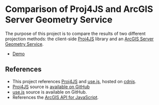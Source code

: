 ﻿Comparison of Proj4JS and ArcGIS Server Geometry Service
========================================================

The purpose of this project is to compare the results of two different projection methods: the client-side [Proj4JS] library and an [ArcGIS Server Geometry Service].

* [Demo](http://wsdot-gis.github.io/ArcGIS-JS-Client-Projection/)

## References ##
* This project references [Proj4JS] and [use.js], hosted on [cdnjs].
* [Proj4JS] source is [available on GitHub](https://github.com/bewest/proj4js)
* [use.js] source is available on GitHub.
* References the [ArcGIS API for JavaScript].

[ArcGIS API for JavaScript]:http://links.esri.com/javascript
[ArcGIS Server Geometry Service]:http://resources.arcgis.com/en/help/rest/apiref/
[cdnjs]:http://cdnjs.com/
[Proj4JS]:http://trac.osgeo.org/proj4js/
[use.js]:https://github.com/jaubourg/usejs
